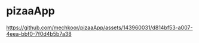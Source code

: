 # pizaaApp

https://github.com/mechkoor/pizaaApp/assets/143960031/d814bf53-a007-4eea-bbf0-7f0d4b5b7a38

